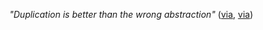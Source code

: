 _"Duplication is better than the wrong abstraction"_ ([via](https://thedailydeveloper.substack.com/p/why-are-non-dry-specs-more-maintainable), [via](https://lobste.rs/s/mu2c6n/why_are_non_dry_specs_more_maintainable))
